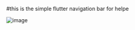 #this is the simple flutter navigation bar for helpe

![image](https://user-images.githubusercontent.com/113663776/225502005-e4ad2fbb-3bae-4818-9cdc-293546c2d918.png)

